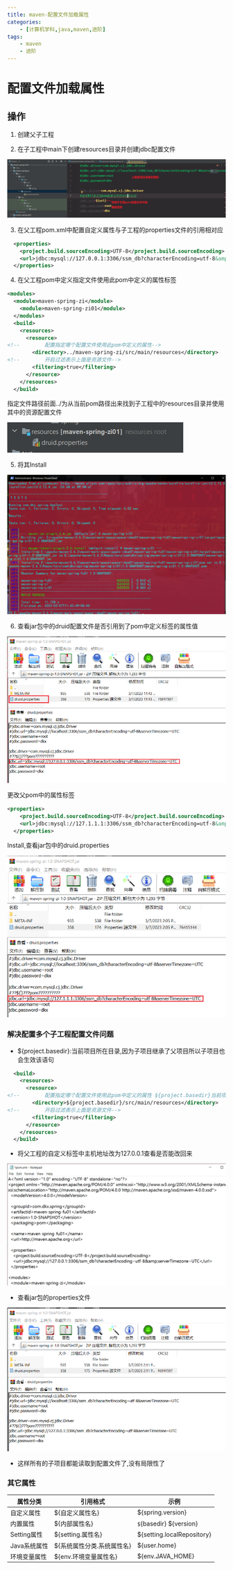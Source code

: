 ```yaml
---
title: maven-配置文件加载属性
categories:
    - [计算机学科,java,maven,进阶]
tags:
    - maven
    - 进阶
---
```


# 配置文件加载属性

## 操作

1. 创建父子工程

2. 在子工程中main下创建resources目录并创建jdbc配置文件

![image_2023-03-07-11-30-52](https://raw.githubusercontent.com/PigPigLetsGo/imeages/master/image_2023-03-07-11-30-52_20230307151240.png)

3. 在父工程pom.xml中配置自定义属性与子工程的properties文件的引用相对应

```xml
  <properties>
    <project.build.sourceEncoding>UTF-8</project.build.sourceEncoding>
    <url>jdbc:mysql://127.0.0.1:3306/ssm_db?characterEncoding=utf-8&amp;serverTimezone=UTC</url>
  </properties>
```

4. 在父工程pom中定义指定文件使用此pom中定义的属性标签

```xml
<modules>
  <module>maven-spring-zi</module>
    <module>maven-spring-zi01</module>
  </modules>
  <build>
    <resources>
      <resource>
<!--        配置指定哪个配置文件使用此pom中定义的属性-->
        <directory>../maven-spring-zi/src/main/resources</directory>
<!--        开启过滤表示上面是资源文件-->
        <filtering>true</filtering>
      </resource>
    </resources>
  </build>
```

指定文件路径前面../为从当前pom路径出来找到子工程中的resources目录并使用其中的资源配置文件

![image_2023-03-07-11-40-18](https://raw.githubusercontent.com/PigPigLetsGo/imeages/master/image_2023-03-07-11-40-18_20230307151255.png)

5. 将其Install

![image_2023-03-07-11-45-01](https://raw.githubusercontent.com/PigPigLetsGo/imeages/master/image_2023-03-07-11-45-01_20230307151306.png)

6. 查看jar包中的druid配置文件是否引用到了pom中定义标签的属性值

![image_2023-03-07-12-05-50](https://raw.githubusercontent.com/PigPigLetsGo/imeages/master/image_2023-03-07-12-05-50_20230307151319.png)

更改父pom中的属性标签

```xml
<properties>
    <project.build.sourceEncoding>UTF-8</project.build.sourceEncoding>
    <url>jdbc:mysql://127.1.1.1:3306/ssm_db?characterEncoding=utf-8&amp;serverTimezone=UTC</url>
  </properties>
```

Install,查看jar包中的druid.properties

![image_2023-03-07-14-06-20](https://raw.githubusercontent.com/PigPigLetsGo/imeages/master/image_2023-03-07-14-06-20_20230307151335.png)

### 解决配置多个子工程配置文件问题

- ${project.basedir}:当前项目所在目录,因为子项目继承了父项目所以子项目也会生效该语句

```xml
  <build>
    <resources>
      <resource>
<!--        配置指定哪个配置文件使用此pom中定义的属性 ${project.basedir}当前项目所在的目录，因为子项目继承了父项目所以子项目也会生效这句语句-->
        <directory>${project.basedir}/src/main/resources</directory>
<!--        开启过滤表示上面是资源文件-->
        <filtering>true</filtering>
      </resource>
    </resources>
  </build>
```

- 将父工程的自定义标签中主机地址改为127.0.0.1查看是否能改回来

![image_2023-03-07-14-14-25](https://raw.githubusercontent.com/PigPigLetsGo/imeages/master/image_2023-03-07-14-14-25_20230307151349.png)

- 查看jar包的properties文件

![image_2023-03-07-14-15-26](https://raw.githubusercontent.com/PigPigLetsGo/imeages/master/image_2023-03-07-14-15-26_20230307151401.png)

- 这样所有的子项目都能读取到配置文件了,没有局限性了

### 其它属性 

| 属性分类     | 引用格式                   | 示例                       |
| ------------ | -------------------------- | -------------------------- |
| 自定义属性   | ${自定义属性名}            | ${spring.version}          |
| 内置属性     | ${内部属性名}              | `$`{basedir} ${version}    |
| Setting属性  | ${setting.属性名}          | ${setting.localRepository} |
| Java系统属性 | ${系统属性分类.系统属性名} | ${user.home}               |
| 环境变量属性 | ${env.环境变量属性名}      | ${env.JAVA_HOME}           |
